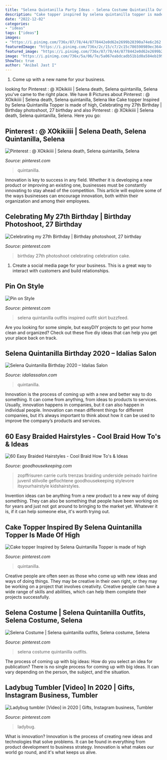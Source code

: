 ```yaml
---
title: "Selena Quintanilla Party Ideas - Selena Costume Quintanilla Outfits"
description: "Cake topper inspired by selena quintanilla topper is made of high"
date: "2022-12-02"
categories:
- "ideas"
tags: ["ideas"]
images:
- "https://i.pinimg.com/736x/87/78/44/8778442e0d62e2699b28390a74e6c262.jpg"
featuredImage: "https://i.pinimg.com/736x/2c/15/c7/2c15c786590989ec36449f2f4fc4b2a2--selena-costume.jpg"
featured_image: "https://i.pinimg.com/736x/87/78/44/8778442e0d62e2699b28390a74e6c262.jpg"
image: "https://i.pinimg.com/736x/5a/06/7e/5a067eabdcadb51b1d0a584eb1995102.jpg"
ShowToc: true
author: "Anibal Jast I"
---
```



1. Come up with a new name for your business.

	

		
looking for Pinterest : @ XOkikiiii | Selena death, Selena quintanilla, Selena you've came to the right place. We have 8 Pictures about Pinterest : @ XOkikiiii | Selena death, Selena quintanilla, Selena like Cake topper Inspired by Selena Quintanilla Topper is made of high, Celebrating my 27th Birthday | Birthday photoshoot, 27 birthday and also Pinterest : @ XOkikiiii | Selena death, Selena quintanilla, Selena. Here you go:
		
    
## Pinterest : @ XOkikiiii | Selena Death, Selena Quintanilla, Selena

<img loading=lazy src="https://i.pinimg.com/736x/88/eb/e6/88ebe6b4838f4cc0b8044c5128223eef.jpg" onerror="this.onerror=null;this.src='https://tse4.mm.bing.net/th?id=OIP.hVhVsBhxH8YwdgxI9TeCFgHaLv&amp;pid=15.1';" alt="Pinterest : @ XOkikiiii | Selena death, Selena quintanilla, Selena">

_Source: pinterest.com_

>quintanilla. 

	

Innovation is key to success in any field. Whether it is developing a new product or improving an existing one, businesses must be constantly innovating to stay ahead of the competition. This article will explore some of the ways businesses can encourage innovation, both within their organization and among their employees.

    
## Celebrating My 27th Birthday | Birthday Photoshoot, 27 Birthday

<img loading=lazy src="https://i.pinimg.com/originals/30/8c/e0/308ce05bcceec79522e6499c13da5e51.jpg" onerror="this.onerror=null;this.src='https://tse4.mm.bing.net/th?id=OIP.Gp6DR6DKZVrfVzh0D78lAgHaJ4&amp;pid=15.1';" alt="Celebrating my 27th Birthday | Birthday photoshoot, 27 birthday">

_Source: pinterest.com_

>birthday 27th photoshoot celebrating celebration cake. 

	

1. Create a social media page for your business. This is a great way to interact with customers and build relationships.

    
## Pin On Style

<img loading=lazy src="https://i.pinimg.com/736x/74/ac/b6/74acb64e2d2e1daf45610478c4c14de4--selena-quintanilla-inspired-outfits-day-outfits.jpg" onerror="this.onerror=null;this.src='https://tse3.mm.bing.net/th?id=OIP.4O9rD_yc9cECMwxPSctTrwHaLG&amp;pid=15.1';" alt="Pin on Style">

_Source: pinterest.com_

>selena quintanilla outfits inspired outfit skirt buzzfeed. 

	

Are you looking for some simple, but easyDIY projects to get your home clean and organized? Check out these five diy ideas that can help you get your place back on track.

    
## Selena Quintanilla Birthday 2020 – Idalias Salon

<img loading=lazy src="https://i.pinimg.com/originals/45/0e/4e/450e4e42589148f1fadb63c479c1aec2.jpg" onerror="this.onerror=null;this.src='https://tse3.mm.bing.net/th?id=OIP.-zWCw12U5r4vrAk0zfxTtAHaLH&amp;pid=15.1';" alt="Selena Quintanilla Birthday 2020 – Idalias Salon">

_Source: idaliassalon.com_

>quintanilla. 

	

Innovation is the process of coming up with a new and better way to do something. It can come from anything, from ideas to products to services. Usually, innovation happens in companies, but it can also happen in individual people. Innovation can mean different things for different companies, but it’s always important to think about how it can be used to improve the company’s products and services.

    
## 60 Easy Braided Hairstyles - Cool Braid How To&#039;s &amp; Ideas

<img loading=lazy src="https://hips.hearstapps.com/hmg-prod.s3.amazonaws.com/images/carrie-underwood-braided-hairstyles-1531843747.jpg?crop=1xw:1xh;center,top&amp;resize=768:*" onerror="this.onerror=null;this.src='https://tse2.mm.bing.net/th?id=OIP.Ro32nNdj35sr42qpgh6y6gHaLH&amp;pid=15.1';" alt="60 Easy Braided Hairstyles - Cool Braid How To&#039;s &amp; Ideas">

_Source: goodhousekeeping.com_

>zopffrisuren carrie curls trenzas braiding underside peinado hairline juvenil stilvolle geflochtene goodhousekeeping stylevore itsyourhairstyle kidshairstyles. 

	

Invention ideas can be anything from a new product to a new way of doing something. They can also be something that people have been working on for years and just not got around to bringing to the market yet. Whatever it is, if it can help someone else, it's worth trying out.

    
## Cake Topper Inspired By Selena Quintanilla Topper Is Made Of High

<img loading=lazy src="https://i.pinimg.com/736x/5a/06/7e/5a067eabdcadb51b1d0a584eb1995102.jpg" onerror="this.onerror=null;this.src='https://tse4.mm.bing.net/th?id=OIP.SAC69q0K1sFT5lGDujL6lQHaJ4&amp;pid=15.1';" alt="Cake topper Inspired by Selena Quintanilla Topper is made of high">

_Source: pinterest.com_

>quintanilla. 

	

Creative people are often seen as those who come up with new ideas and ways of doing things. They may be creative in their own right, or they may be working on a project that involves creativity. Creative people can have a wide range of skills and abilities, which can help them complete their projects successfully.

    
## Selena Costume | Selena Quintanilla Outfits, Selena Costume, Selena

<img loading=lazy src="https://i.pinimg.com/736x/2c/15/c7/2c15c786590989ec36449f2f4fc4b2a2--selena-costume.jpg" onerror="this.onerror=null;this.src='https://tse4.mm.bing.net/th?id=OIP.4WiuarFfEN95SuY6gq6PAAHaNK&amp;pid=15.1';" alt="Selena Costume | Selena quintanilla outfits, Selena costume, Selena">

_Source: pinterest.com_

>selena costume quintanilla outfits. 

	

The process of coming up with big ideas: How do you select an idea for publication?
There is no single process for coming up with big ideas. It can vary depending on the person, the subject, and the situation.

    
## Ladybug Tumbler [Video] In 2020 | Gifts, Instagram Business, Tumbler

<img loading=lazy src="https://i.pinimg.com/736x/87/78/44/8778442e0d62e2699b28390a74e6c262.jpg" onerror="this.onerror=null;this.src='https://tse4.mm.bing.net/th?id=OIP.8tDiwVbrHGU5X9qD3fiQpQHaJQ&amp;pid=15.1';" alt="Ladybug tumbler [Video] in 2020 | Gifts, Instagram business, Tumbler">

_Source: pinterest.com_

>ladybug. 

	

What is innovation?
Innovation is the process of creating new ideas and technologies that solve problems. It can be found in everything from product development to business strategy. Innovation is what makes our world go round, and it's what keeps us alive.

